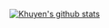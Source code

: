 [![Khuyen's github stats](https://github-readme-stats.vercel.app/api?username=NSDCode&count_private=true&show_icons=true&theme=radical&hide_rank=false)](https://github.com/anuraghazra/github-readme-stats)
